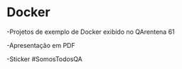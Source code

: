 # Docker

-Projetos de exemplo de Docker exibido no QArentena 61

-Apresentação em PDF 

-Sticker #SomosTodosQA
